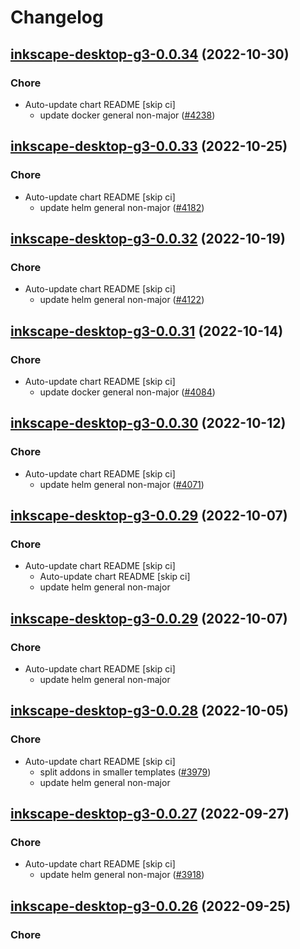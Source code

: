 # Changelog



## [inkscape-desktop-g3-0.0.34](https://github.com/truecharts/charts/compare/inkscape-desktop-g3-0.0.33...inkscape-desktop-g3-0.0.34) (2022-10-30)

### Chore

- Auto-update chart README [skip ci]
  - update docker general non-major ([#4238](https://github.com/truecharts/charts/issues/4238))




## [inkscape-desktop-g3-0.0.33](https://github.com/truecharts/charts/compare/inkscape-desktop-g3-0.0.32...inkscape-desktop-g3-0.0.33) (2022-10-25)

### Chore

- Auto-update chart README [skip ci]
  - update helm general non-major ([#4182](https://github.com/truecharts/charts/issues/4182))




## [inkscape-desktop-g3-0.0.32](https://github.com/truecharts/charts/compare/inkscape-desktop-g3-0.0.31...inkscape-desktop-g3-0.0.32) (2022-10-19)

### Chore

- Auto-update chart README [skip ci]
  - update helm general non-major ([#4122](https://github.com/truecharts/charts/issues/4122))




## [inkscape-desktop-g3-0.0.31](https://github.com/truecharts/charts/compare/inkscape-desktop-g3-0.0.30...inkscape-desktop-g3-0.0.31) (2022-10-14)

### Chore

- Auto-update chart README [skip ci]
  - update docker general non-major ([#4084](https://github.com/truecharts/charts/issues/4084))




## [inkscape-desktop-g3-0.0.30](https://github.com/truecharts/charts/compare/inkscape-desktop-g3-0.0.29...inkscape-desktop-g3-0.0.30) (2022-10-12)

### Chore

- Auto-update chart README [skip ci]
  - update helm general non-major ([#4071](https://github.com/truecharts/charts/issues/4071))




## [inkscape-desktop-g3-0.0.29](https://github.com/truecharts/charts/compare/inkscape-desktop-g3-0.0.28...inkscape-desktop-g3-0.0.29) (2022-10-07)

### Chore

- Auto-update chart README [skip ci]
  - Auto-update chart README [skip ci]
  - update helm general non-major




## [inkscape-desktop-g3-0.0.29](https://github.com/truecharts/charts/compare/inkscape-desktop-g3-0.0.28...inkscape-desktop-g3-0.0.29) (2022-10-07)

### Chore

- Auto-update chart README [skip ci]
  - update helm general non-major




## [inkscape-desktop-g3-0.0.28](https://github.com/truecharts/charts/compare/inkscape-desktop-g3-0.0.27...inkscape-desktop-g3-0.0.28) (2022-10-05)

### Chore

- Auto-update chart README [skip ci]
  - split addons in smaller templates ([#3979](https://github.com/truecharts/charts/issues/3979))
  - update helm general non-major




## [inkscape-desktop-g3-0.0.27](https://github.com/truecharts/charts/compare/inkscape-desktop-g3-0.0.26...inkscape-desktop-g3-0.0.27) (2022-09-27)

### Chore

- Auto-update chart README [skip ci]
  - update helm general non-major ([#3918](https://github.com/truecharts/charts/issues/3918))




## [inkscape-desktop-g3-0.0.26](https://github.com/truecharts/charts/compare/inkscape-desktop-g3-0.0.25...inkscape-desktop-g3-0.0.26) (2022-09-25)

### Chore
